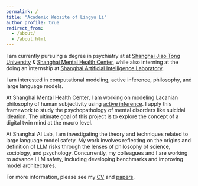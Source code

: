 ```yaml
---
permalink: /
title: "Academic Website of Lingyu Li"
author_profile: true
redirect_from: 
  - /about/
  - /about.html
---
```


I am currently pursuing a degree in psychiatry at at [Shanghai Jiao Tong University][sjtu] & [Shanghai Mental Health Center][smhc], while also interning at the doing an internship at [Shanghai Artificial Intelligence Laboratory][shailab]. 

I am interested in computational modeling, active inference, philosophy, and large language models.

At Shanghai Mental Health Center, I am working on modeling Lacanian philosophy of human subjectivity using [active inference][fep]. I apply this framework to study the psychopathology of mental disorders like suicidal ideation. The ultimate goal of this project is to explore the concept of a digital twin mind at the macro level.

At Shanghai AI Lab, I am investigating the theory and techniques related to large language model safety. My work involves reflecting on the origins and definition of LLM risks through the lenses of philosophy of science, sociology, and psychology. Concurrently, my colleagues and I are working to advance LLM safety, including developing benchmarks and improving model architectures.

For more information, please see my [CV](http://www.lingyuli.site/cv/) and [papers](http://www.lingyuli.site/papers/).

[sjtu]: https://en.sjtu.edu.cn/
[smhc]: https://www.smhc.org.cn/English/
[shailab]: https://www.shlab.org.cn/
[fep]: https://en.wikipedia.org/wiki/Free_energy_principle